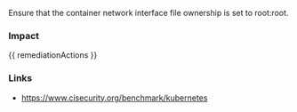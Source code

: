
Ensure that the container network interface file ownership is set to root:root.

### Impact
<!-- Add Impact here -->

<!-- DO NOT CHANGE -->
{{ remediationActions }}

### Links
- https://www.cisecurity.org/benchmark/kubernetes



